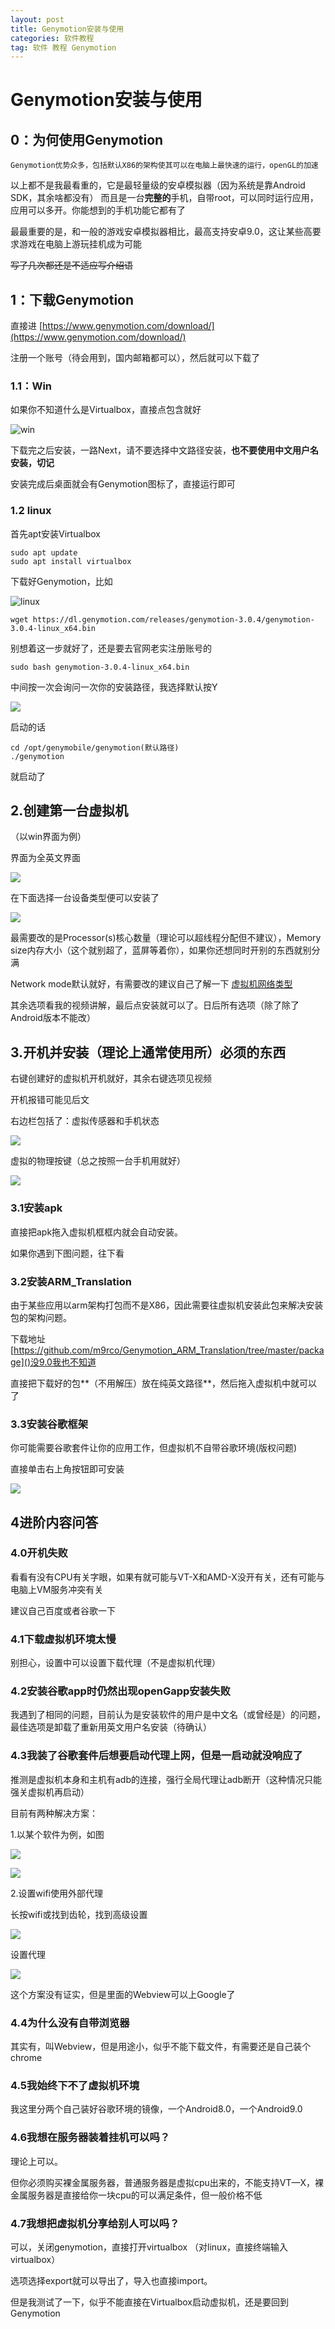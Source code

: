 ```yaml
---
layout: post
title: Genymotion安装与使用
categories: 软件教程
tag: 软件 教程 Genymotion
---
```




# Genymotion安装与使用
## 0：为何使用Genymotion
`Genymotion优势众多，包括默认X86的架构使其可以在电脑上最快速的运行，openGL的加速`

以上都不是我最看重的，它是最轻量级的安卓模拟器（因为系统是靠Android SDK，其余啥都没有）
而且是一台**完整的**手机，自带root，可以同时运行应用，应用可以多开。你能想到的手机功能它都有了

最最重要的是，和一般的游戏安卓模拟器相比，最高支持安卓9.0，这让某些高要求游戏在电脑上游玩挂机成为可能

~~写了几次都还是不适应写介绍语~~

## 1：下载Genymotion
直接进 [https://www.genymotion.com/download/](https://www.genymotion.com/download/)

注册一个账号（待会用到，国内邮箱都可以），然后就可以下载了
### 1.1：Win
如果你不知道什么是Virtualbox，直接点包含就好

![win](https://xutongxin1.github.io/picture/genymotion/G-1.jpg)

下载完之后安装，一路Next，请不要选择中文路径安装，**也不要使用中文用户名安装，切记**

安装完成后桌面就会有Genymotion图标了，直接运行即可

### 1.2 linux
首先apt安装Virtualbox
```
sudo apt update
sudo apt install virtualbox
```

下载好Genymotion，比如

![linux](https://github.com/xutongxin1/xutongxin1.github.io/blob/master/picture/genymotion/G-1.1.PNG)
```
wget https://dl.genymotion.com/releases/genymotion-3.0.4/genymotion-3.0.4-linux_x64.bin
```
别想着这一步就好了，还是要去官网老实注册账号的

```
sudo bash genymotion-3.0.4-linux_x64.bin
```
中间按一次会询问一次你的安装路径，我选择默认按Y

![](https://github.com/xutongxin1/xutongxin1.github.io/blob/master/picture/genymotion/G-2.PNG)

启动的话
```
cd /opt/genymobile/genymotion(默认路径)
./genymotion
```
就启动了

## 2.创建第一台虚拟机
（以win界面为例）

界面为全英文界面

![](https://github.com/xutongxin1/xutongxin1.github.io/blob/master/picture/G-3.PNG)

在下面选择一台设备类型便可以安装了

![](https://github.com/xutongxin1/xutongxin1.github.io/blob/master/picture/G-4.PNG)

最需要改的是Processor(s)核心数量（理论可以超线程分配但不建议），Memory size内存大小（这个就别超了，蓝屏等着你），如果你还想同时开别的东西就别分满

Network mode默认就好，有需要改的建议自己了解一下 [虚拟机网络类型](https://www.cnblogs.com/ct20150811/p/5143711.html)

其余选项看我的视频讲解，最后点安装就可以了。日后所有选项（除了除了Android版本不能改）

## 3.开机并安装（理论上通常使用所）必须的东西
右键创建好的虚拟机开机就好，其余右键选项见视频

开机报错可能见后文

右边栏包括了：虚拟传感器和手机状态

![](https://xutongxin1.github.io/picture/G-6.1.PNG)

虚拟的物理按键（总之按照一台手机用就好）

![](https://github.com/xutongxin1/xutongxin1.github.io/blob/master/picture/G-6.2.PNG)

### 3.1安装apk
直接把apk拖入虚拟机框框内就会自动安装。

如果你遇到下图问题，往下看

### 3.2安装ARM_Translation
由于某些应用以arm架构打包而不是X86，因此需要往虚拟机安装此包来解决安装包的架构问题。

下载地址 [https://github.com/m9rco/Genymotion_ARM_Translation/tree/master/package]()没9.0我也不知道

直接把下载好的包**（不用解压）放在纯英文路径**，然后拖入虚拟机中就可以了

### 3.3安装谷歌框架
你可能需要谷歌套件让你的应用工作，但虚拟机不自带谷歌环境(版权问题)

直接单击右上角按钮即可安装

![](https://github.com/xutongxin1/xutongxin1.github.io/blob/master/picture/G-7.PNG)

## 4进阶内容问答
### 4.0开机失败
看看有没有CPU有关字眼，如果有就可能与VT-X和AMD-X没开有关，还有可能与电脑上VM服务冲突有关

建议自己百度或者谷歌一下
### 4.1下载虚拟机环境太慢
别担心，设置中可以设置下载代理（不是虚拟机代理）
### 4.2安装谷歌app时仍然出现openGapp安装失败
我遇到了相同的问题，目前认为是安装软件的用户是中文名（或曾经是）的问题，最佳选项是卸载了重新用英文用户名安装（待确认）
### 4.3我装了谷歌套件后想要启动代理上网，但是一启动就没响应了
推测是虚拟机本身和主机有adb的连接，强行全局代理让adb断开（这种情况只能强关虚拟机再启动）

目前有两种解决方案：

1.以某个软件为例，如图

![](https://github.com/xutongxin1/xutongxin1.github.io/blob/master/picture/G-8.PNG)

![](https://github.com/xutongxin1/xutongxin1.github.io/blob/master/picture/G-9.PNG)

2.设置wifi使用外部代理

长按wifi或找到齿轮，找到高级设置

![](https://github.com/xutongxin1/xutongxin1.github.io/blob/master/picture/G-10.1.PNG)

设置代理

![](https://github.com/xutongxin1/xutongxin1.github.io/blob/master/picture/G-10.2.PNG)

这个方案没有证实，但是里面的Webview可以上Google了

### 4.4为什么没有自带浏览器
其实有，叫Webview，但是用途小，似乎不能下载文件，有需要还是自己装个chrome
### 4.5我始终下不了虚拟机环境
我这里分两个自己装好谷歌环境的镜像，一个Android8.0，一个Android9.0
### 4.6我想在服务器装着挂机可以吗？
理论上可以。

但你必须购买裸金属服务器，普通服务器是虚拟cpu出来的，不能支持VT—X，裸金属服务器是直接给你一块cpu的可以满足条件，但一般价格不低

### 4.7我想把虚拟机分享给别人可以吗？
可以，关闭genymotion，直接打开virtualbox
（对linux，直接终端输入virtualbox）

选项选择export就可以导出了，导入也直接import。

但是我测试了一下，似乎不能直接在Virtualbox启动虚拟机，还是要回到Genymotion

